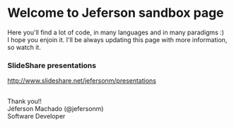 <h1>Welcome to Jeferson sandbox page</h1>

<p>Here you'll find a lot of code, in many languages and in many paradigms :) <br>
I hope you enjoin it. I'll be always updating this page with more information, so watch it. <br></p>


<h3>SlideShare presentations</h3>

<p><a href="http://www.slideshare.net/jefersonm/presentations">http://www.slideshare.net/jefersonm/presentations</a></p>

<h2></h2>

<p>Thank you!! <br>
Jéferson Machado (@jefersonm) <br>
Software Developer</p> <br>
